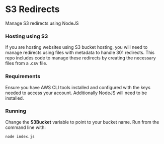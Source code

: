 # S3 Redirects
Manage S3 redirects using NodeJS

### Hosting using S3
If you are hosting websites using S3 bucket hosting, you will need to manage redirects using files with metadata to handle 301 redirects.
This repo includes code to manage these redirects by creating the necessary files from a .csv file.

### Requirements
Ensure you have AWS CLI tools installed and configured with the keys needed to access your account. Additionally NodeJS will need to be installed.


### Running
Change the __S3Bucket__ variable to point to your bucket name. Run from the command line with:

```
node index.js
```

